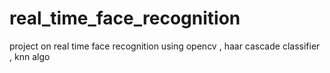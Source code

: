 # real_time_face_recognition
project on real time face recognition using opencv , haar cascade classifier , knn algo
